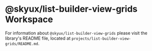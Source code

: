 # @skyux/list-builder-view-grids Workspace

For information about `@skyux/list-builder-view-grids` please visit the library's README file, located at `projects/list-builder-view-grids/README.md`.
